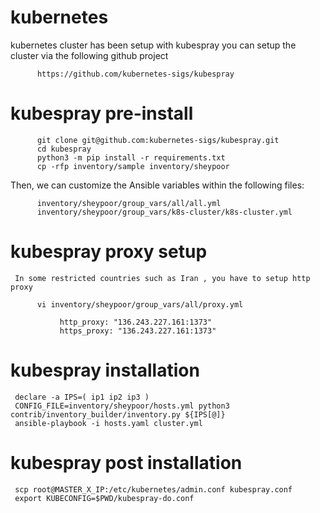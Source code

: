 # kubernetes
kubernetes cluster has been setup with kubespray you can setup the cluster via the following github project 

          https://github.com/kubernetes-sigs/kubespray

# kubespray pre-install

          git clone git@github.com:kubernetes-sigs/kubespray.git
          cd kubespray
          python3 -m pip install -r requirements.txt
          cp -rfp inventory/sample inventory/sheypoor

   Then, we can customize the Ansible variables within the following files:

          inventory/sheypoor/group_vars/all/all.yml
          inventory/sheypoor/group_vars/k8s-cluster/k8s-cluster.yml  

# kubespray proxy setup 
     In some restricted countries such as Iran , you have to setup http proxy 

          vi inventory/sheypoor/group_vars/all/proxy.yml

               http_proxy: "136.243.227.161:1373"
               https_proxy: "136.243.227.161:1373"

# kubespray installation
     declare -a IPS=( ip1 ip2 ip3 )
     CONFIG_FILE=inventory/sheypoor/hosts.yml python3 contrib/inventory_builder/inventory.py ${IPS[@]}
     ansible-playbook -i hosts.yaml cluster.yml
# kubespray post installation 
     scp root@MASTER_X_IP:/etc/kubernetes/admin.conf kubespray.conf
     export KUBECONFIG=$PWD/kubespray-do.conf



